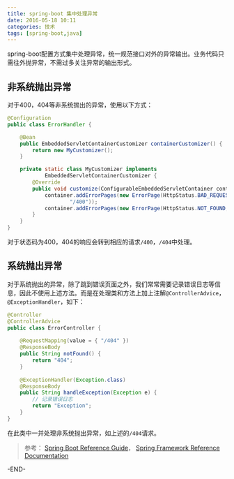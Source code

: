 ```yaml
---
title: spring-boot 集中处理异常
date: 2016-05-18 10:11
categories: 技术
tags: [spring-boot,java] 
---
```


spring-boot配置方式集中处理异常，统一规范接口对外的异常输出。业务代码只需往外抛异常，不需过多关注异常的输出形式。

<!-- more -->

## 非系统抛出异常
对于400，404等非系统抛出的异常，使用以下方式：

``` java
@Configuration
public class ErrorHandler {

	@Bean
	public EmbeddedServletContainerCustomizer containerCustomizer() {
		return new MyCustomizer();
	}

	private static class MyCustomizer implements
			EmbeddedServletContainerCustomizer {
		@Override
		public void customize(ConfigurableEmbeddedServletContainer container) {
			container.addErrorPages(new ErrorPage(HttpStatus.BAD_REQUEST,
					"/400"));
			container.addErrorPages(new ErrorPage(HttpStatus.NOT_FOUND, "/404"));
		}
	}
}
```
对于状态码为400，404的响应会转到相应的请求`/400`，`/404`中处理。

## 系统抛出异常
对于系统抛出的异常，除了跳到错误页面之外，我们常常需要记录错误日志等信息，因此不使用上述方法。而是在处理类和方法上加上注解`@ControllerAdvice`，`@ExceptionHandler`，如下：
``` java
@Controller
@ControllerAdvice
public class ErrorController {
	
	@RequestMapping(value = { "/404" })
	@ResponseBody
	public String notFound() {
		return "404";
	}
	
	@ExceptionHandler(Exception.class)
	@ResponseBody
    public String handleException(Exception e) {
		// 记录错误日志
        return "Exception";
    }
}
```
在此类中一并处理非系统抛出异常，如上述的`/404`请求。

> 参考：
[Spring Boot Reference Guide](http://docs.spring.io/spring-boot/docs/current-SNAPSHOT/reference/htmlsingle/#boot-features-error-handling)，
[Spring Framework Reference Documentation](http://docs.spring.io/spring/docs/4.2.0.BUILD-SNAPSHOT/spring-framework-reference/htmlsingle/#mvc-exceptionhandlers)

-END-
